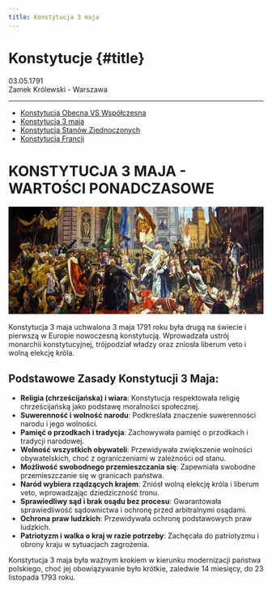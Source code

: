 ```yaml
---
title: Konstytucja 3 maja
---
```


# Konstytucje {#title}

<div id="subtitleL">03.05.1791</div><div id="subtitleR">Zamek Królewski - Warszawa</div>

---

- [Konstytucja Obecna VS Współczesna](index)
- [Konstytucja 3 maja](kostytucja3maja)
- [Konstytucja Stanów Zjednoczonych](konstytucjaAmerykanska)
- [Konstytucja Francji](konstytucjaFrancuska)

<!-- <nav style="width: 100%;">
	<table style="width: 100%;">
		<tr>
			<td id="link"><a style="font-family: 'Chomsky';" href="konstytucja3maja.html">Konstytucja Obecna VS Współczesna</a></td>
			<td id="link"><a style="font-family: 'Chomsky';" href="konstytucja3maja.html">Konstytucja 3 maja</a></td>
			<td id="link"><a style="font-family: 'Chomsky';" href="konstytucjaAmerykanska.html">Konstytucja Stanów Zjednoczonych</a></td>
			<td id="link"><a style="font-family: 'Chomsky';" href="konstytucja3maja.html">Konstytucja Francji</a></td>
		</tr>
	</table>
</nav> -->

# KONSTYTUCJA 3 MAJA - WARTOŚCI PONADCZASOWE

![Konstytucja](Konstytucja-3-maja.jpg)


Konstytucja 3 maja uchwalona 3 maja 1791 roku była drugą na świecie i pierwszą w Europie nowoczesną konstytucją. Wprowadzała ustrój monarchii konstytucyjnej, trójpodział władzy oraz zniosła liberum veto i wolną elekcję króla.

## Podstawowe Zasady Konstytucji 3 Maja:

* **Religia (chrześcijańska) i wiara**: Konstytucja respektowała religię chrześcijańską jako podstawę moralności społecznej.
* **Suwerenność i wolność narodu**: Podkreślała znaczenie suwerenności narodu i jego wolności.
* **Pamięć o przodkach i tradycja**: Zachowywała pamięć o przodkach i tradycji narodowej.
* **Wolność wszystkich obywateli**: Przewidywała zwiększenie wolności obywatelskich, choć z ograniczeniami w zależności od stanu.
* **Możliwość swobodnego przemieszczania się**: Zapewniała swobodne przemieszczanie się w granicach państwa.
* **Naród wybiera rządzących krajem**: Zniósł wolną elekcję króla i liberum veto, wprowadzając dziedziczność tronu.
* **Sprawiedliwy sąd i brak osądu bez procesu**: Gwarantowała sprawiedliwość sądownictwa i ochronę przed arbitralnymi osądami.
* **Ochrona praw ludzkich**: Przewidywała ochronę podstawowych praw ludzkich.
* **Patriotyzm i walka o kraj w razie potrzeby**: Zachęcała do patriotyzmu i obrony kraju w sytuacjach zagrożenia.

Konstytucja 3 maja była ważnym krokiem w kierunku modernizacji państwa polskiego, choć jej obowiązywanie było krótkie, zaledwie 14 miesięcy, do 23 listopada 1793 roku.